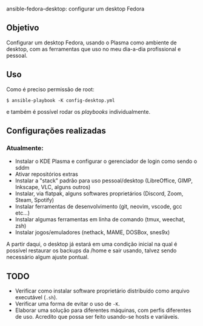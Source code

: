 ansible-fedora-desktop: configurar um desktop Fedora 

## Objetivo
Configurar um desktop Fedora, usando o Plasma como ambiente de desktop, com as ferramentas que uso no meu dia-a-dia profissional e pessoal. 

## Uso
Como é preciso permissão de root: 

    $ ansible-playbook -K config-desktop.yml

e também é possível rodar os _playbooks_ individualmente.

## Configurações realizadas
### Atualmente:
* Instalar o KDE Plasma e configurar o gerenciador de login como sendo o sddm
* Ativar repositórios extras
* Instalar a "stack" padrão para uso pessoal/desktop (LibreOffice, GIMP, Inkscape, VLC, alguns outros)
* Instalar, via flatpak, alguns softwares proprietários (Discord, Zoom, Steam, Spotify)
* Instalar ferramentas de desenvolvimento (git, neovim, vscode, gcc etc...)
* Instalar algumas ferramentas em linha de comando (tmux, weechat, zsh)
* Instalar jogos/emuladores (nethack, MAME, DOSBox, snes9x)

A partir daqui, o desktop já estará em uma condição inicial na qual é possível restaurar os backups da /home e sair usando, talvez sendo necessário algum ajuste pontual.

## TODO
* Verificar como instalar software proprietário distribuído como arquivo executável (`.sh`).
* Verificar uma forma de evitar o uso de `-K`.
* Elaborar uma solução para diferentes máquinas, com perfis diferentes de uso.
  Acredito que possa ser feito usando-se hosts e variáveis.
